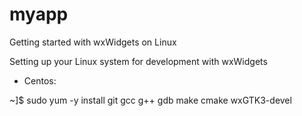 # myapp

Getting started with wxWidgets on Linux

Setting up your Linux system for development with wxWidgets

* Centos:

~]$ sudo yum -y install git gcc g++ gdb make cmake wxGTK3-devel

